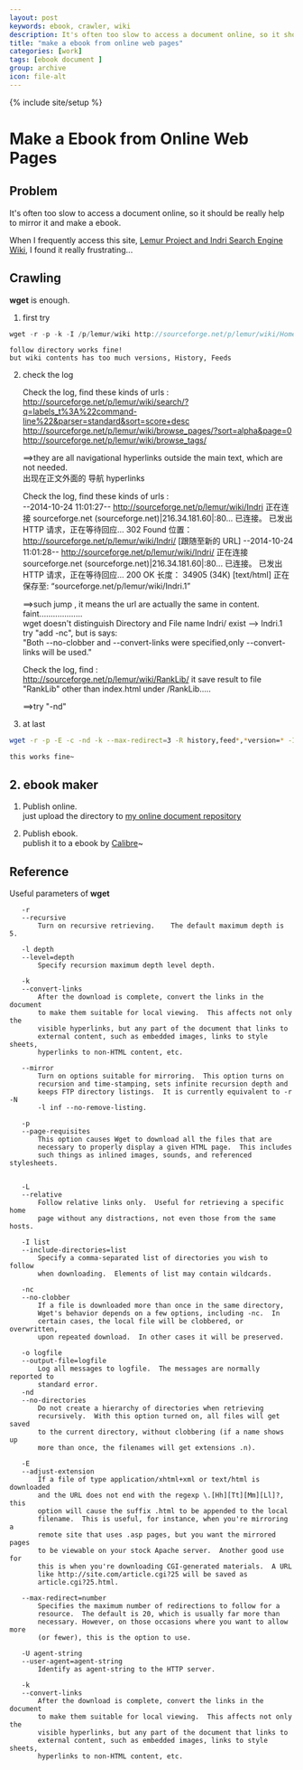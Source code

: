 ```yaml
---
layout: post
keywords: ebook, crawler, wiki
description: It's often too slow to access a document online, so it should be really help to mirror it and make a ebook.
title: "make a ebook from online web pages"
categories: [work]
tags: [ebook document ]
group: archive
icon: file-alt
---
```

{% include site/setup %}
<link rel="stylesheet" href="/css/pygments.css">

Make a Ebook from Online Web Pages
==================================

## Problem
It's often too slow to access a document online, so it should be really help to mirror it and make a ebook.  

When I frequently access this site, [Lemur Project and Indri Search Engine Wiki](http://sourceforge.net/p/lemur/wiki/Home/), I found it really frustrating...

## Crawling
**wget** is enough.

1. first try  

``` c
wget -r -p -k -I /p/lemur/wiki http://sourceforge.net/p/lemur/wiki/Home/
```

    follow directory works fine!  
    but wiki contents has too much versions, History, Feeds

2. check the log  

    Check the log, find these kinds of urls :  
    http://sourceforge.net/p/lemur/wiki/search/?q=labels_t%3A%22command-line%22&parser=standard&sort=score+desc  
    http://sourceforge.net/p/lemur/wiki/browse_pages/?sort=alpha&page=0  
    http://sourceforge.net/p/lemur/wiki/browse_tags/  

    ==>they are all navigational hyperlinks outside the main text, which are not needed.  
    出现在正文外面的 导航 hyperlinks

    Check the log, find these kinds of urls :  
    --2014-10-24 11:01:27--  http://sourceforge.net/p/lemur/wiki/Indri
    正在连接 sourceforge.net (sourceforge.net)|216.34.181.60|:80... 已连接。
    已发出 HTTP 请求，正在等待回应... 302 Found
    位置：http://sourceforge.net/p/lemur/wiki/Indri/ [跟随至新的 URL]
    --2014-10-24 11:01:28--  http://sourceforge.net/p/lemur/wiki/Indri/
    正在连接 sourceforge.net (sourceforge.net)|216.34.181.60|:80... 已连接。
    已发出 HTTP 请求，正在等待回应... 200 OK
    长度： 34905 (34K) [text/html]
    正在保存至: “sourceforge.net/p/lemur/wiki/Indri.1”

    ==>such jump , it means the url are actually the same in content. faint...................  
    wget doesn't distinguish Directory and File name  Indri/ exist --> Indri.1  
    try "add -nc", but is says:  
    "Both --no-clobber and --convert-links were specified,only --convert-links will be used."  

    Check the log, find :  
    http://sourceforge.net/p/lemur/wiki/RankLib/
    it save result to file "RankLib" other than index.html under /RankLib.....  

    ==>try "-nd"  

3. at last

``` sh
wget -r -p -E -c -nd -k --max-redirect=3 -R history,feed*,*version=* -I /p/lemur/wiki -X /p/lemur/wiki/browse_pages,/p/lemur/wiki/search,/p/lemur/wiki/browse_tags -o lemur.log http://sourceforge.net/p/lemur/wiki/Home/
```

    this works fine~

## 2. ebook maker
1. Publish online.  
just upload the directory to [my online document repository](http://net.pku.edu.cn/~pb/doc)

2. Publish ebook.  
publish it to a ebook by [Calibre](http://calibre-ebook.com)~


## Reference
Useful parameters of **wget**

       -r
       --recursive
           Turn on recursive retrieving.    The default maximum depth is 5.

       -l depth
       --level=depth
           Specify recursion maximum depth level depth.

       -k
       --convert-links
           After the download is complete, convert the links in the document
           to make them suitable for local viewing.  This affects not only the
           visible hyperlinks, but any part of the document that links to
           external content, such as embedded images, links to style sheets,
           hyperlinks to non-HTML content, etc.

       --mirror
           Turn on options suitable for mirroring.  This option turns on
           recursion and time-stamping, sets infinite recursion depth and
           keeps FTP directory listings.  It is currently equivalent to -r -N
           -l inf --no-remove-listing.

       -p
       --page-requisites
           This option causes Wget to download all the files that are
           necessary to properly display a given HTML page.  This includes
           such things as inlined images, sounds, and referenced stylesheets.


       -L
       --relative
           Follow relative links only.  Useful for retrieving a specific home
           page without any distractions, not even those from the same hosts.

       -I list
       --include-directories=list
           Specify a comma-separated list of directories you wish to follow
           when downloading.  Elements of list may contain wildcards.

       -nc
       --no-clobber
           If a file is downloaded more than once in the same directory,
           Wget's behavior depends on a few options, including -nc.  In
           certain cases, the local file will be clobbered, or overwritten,
           upon repeated download.  In other cases it will be preserved.

       -o logfile
       --output-file=logfile
           Log all messages to logfile.  The messages are normally reported to
           standard error.
       -nd
       --no-directories
           Do not create a hierarchy of directories when retrieving
           recursively.  With this option turned on, all files will get saved
           to the current directory, without clobbering (if a name shows up
           more than once, the filenames will get extensions .n).

       -E
       --adjust-extension
           If a file of type application/xhtml+xml or text/html is downloaded
           and the URL does not end with the regexp \.[Hh][Tt][Mm][Ll]?, this
           option will cause the suffix .html to be appended to the local
           filename.  This is useful, for instance, when you're mirroring a
           remote site that uses .asp pages, but you want the mirrored pages
           to be viewable on your stock Apache server.  Another good use for
           this is when you're downloading CGI-generated materials.  A URL
           like http://site.com/article.cgi?25 will be saved as
           article.cgi?25.html.

       --max-redirect=number
           Specifies the maximum number of redirections to follow for a
           resource.  The default is 20, which is usually far more than
           necessary. However, on those occasions where you want to allow more
           (or fewer), this is the option to use.

       -U agent-string
       --user-agent=agent-string
           Identify as agent-string to the HTTP server.

       -k
       --convert-links
           After the download is complete, convert the links in the document
           to make them suitable for local viewing.  This affects not only the
           visible hyperlinks, but any part of the document that links to
           external content, such as embedded images, links to style sheets,
           hyperlinks to non-HTML content, etc.

